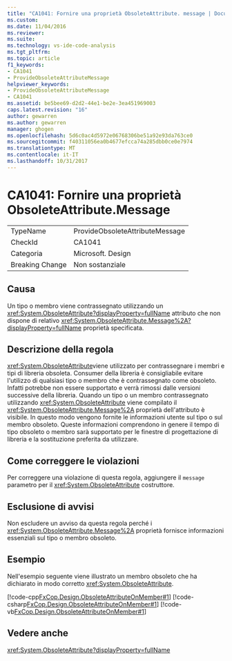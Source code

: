 ```yaml
---
title: "CA1041: Fornire una proprietà ObsoleteAttribute. message | Documenti Microsoft"
ms.custom: 
ms.date: 11/04/2016
ms.reviewer: 
ms.suite: 
ms.technology: vs-ide-code-analysis
ms.tgt_pltfrm: 
ms.topic: article
f1_keywords:
- CA1041
- ProvideObsoleteAttributeMessage
helpviewer_keywords:
- ProvideObsoleteAttributeMessage
- CA1041
ms.assetid: be5bee69-d2d2-44e1-be2e-3ea451969003
caps.latest.revision: "16"
author: gewarren
ms.author: gewarren
manager: ghogen
ms.openlocfilehash: 5d6c0ac4d5972e06768306be51a92e93da763ce0
ms.sourcegitcommit: f40311056ea0b4677efcca74a285dbb0ce0e7974
ms.translationtype: MT
ms.contentlocale: it-IT
ms.lasthandoff: 10/31/2017
---
```

# <a name="ca1041-provide-obsoleteattribute-message"></a>CA1041: Fornire una proprietà ObsoleteAttribute.Message
|||  
|-|-|  
|TypeName|ProvideObsoleteAttributeMessage|  
|CheckId|CA1041|  
|Categoria|Microsoft. Design|  
|Breaking Change|Non sostanziale|  
  
## <a name="cause"></a>Causa  
 Un tipo o membro viene contrassegnato utilizzando un <xref:System.ObsoleteAttribute?displayProperty=fullName> attributo che non dispone di relativo <xref:System.ObsoleteAttribute.Message%2A?displayProperty=fullName> proprietà specificata.  
  
## <a name="rule-description"></a>Descrizione della regola  
 <xref:System.ObsoleteAttribute>viene utilizzato per contrassegnare i membri e tipi di libreria obsoleta. Consumer della libreria è consigliabile evitare l'utilizzo di qualsiasi tipo o membro che è contrassegnato come obsoleto. Infatti potrebbe non essere supportato e verrà rimossi dalle versioni successive della libreria. Quando un tipo o un membro contrassegnato utilizzando <xref:System.ObsoleteAttribute> viene compilato il <xref:System.ObsoleteAttribute.Message%2A> proprietà dell'attributo è visibile. In questo modo vengono fornite le informazioni utente sul tipo o sul membro obsoleto. Queste informazioni comprendono in genere il tempo di tipo obsoleto o membro sarà supportato per le finestre di progettazione di libreria e la sostituzione preferita da utilizzare.  
  
## <a name="how-to-fix-violations"></a>Come correggere le violazioni  
 Per correggere una violazione di questa regola, aggiungere il `message` parametro per il <xref:System.ObsoleteAttribute> costruttore.  
  
## <a name="when-to-suppress-warnings"></a>Esclusione di avvisi  
 Non escludere un avviso da questa regola perché i <xref:System.ObsoleteAttribute.Message%2A> proprietà fornisce informazioni essenziali sul tipo o membro obsoleto.  
  
## <a name="example"></a>Esempio  
 Nell'esempio seguente viene illustrato un membro obsoleto che ha dichiarato in modo corretto <xref:System.ObsoleteAttribute>.  
  
 [!code-cpp[FxCop.Design.ObsoleteAttributeOnMember#1](../code-quality/codesnippet/CPP/ca1041-provide-obsoleteattribute-message_1.cpp)]
 [!code-csharp[FxCop.Design.ObsoleteAttributeOnMember#1](../code-quality/codesnippet/CSharp/ca1041-provide-obsoleteattribute-message_1.cs)]
 [!code-vb[FxCop.Design.ObsoleteAttributeOnMember#1](../code-quality/codesnippet/VisualBasic/ca1041-provide-obsoleteattribute-message_1.vb)]  
  
## <a name="see-also"></a>Vedere anche  
 <xref:System.ObsoleteAttribute?displayProperty=fullName>